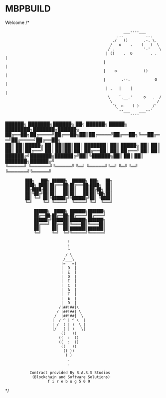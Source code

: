# MBPBUILD

Welcome
/*  
    
                                                         ___----___                    
                                                      .--          --.      
                                                    ./   ()       .-. \.
                                                   /   o    .    (   )  \
                                                  / .             '-'    \         
                                                 | ()    .  O        . .  |      
                                                |                          |      
                                                |    o            ()       |
                                                |       .--.           O   |            
                                                 | .   |    |             |
                                                  \    `.__.'     o   .  /    
                                                   \                    /                   
                                                    `\  o    ( )      /'       
                                                      `--___    ___--'
                                                            ----

  ██████╗ ███████╗██████╗ ██╗ ██████╗ █████╗ ████████╗███████╗██████╗     
  ██╔══██╗██╔════╝██╔══██╗██║██╔════╝██╔══██╗╚══██╔══╝██╔════╝██╔══██╗    
  ██║  ██║█████╗  ██║  ██║██║██║     ███████║   ██║   █████╗  ██║  ██║    
  ██║  ██║██╔══╝  ██║  ██║██║██║     ██╔══██║   ██║   ██╔══╝  ██║  ██║    
  ██████╔╝███████╗██████╔╝██║╚██████╗██║  ██║   ██║   ███████╗██████╔╝    
  ╚═════╝ ╚══════╝╚═════╝ ╚═╝ ╚═════╝╚═╝  ╚═╝   ╚═╝   ╚══════╝╚═════╝     
                                                                         
             ███╗   ███╗ ██████╗  ██████╗ ███╗   ██╗                     
             ████╗ ████║██╔═══██╗██╔═══██╗████╗  ██║                     
             ██╔████╔██║██║   ██║██║   ██║██╔██╗ ██║                     
             ██║╚██╔╝██║██║   ██║██║   ██║██║╚██╗██║                     
             ██║ ╚═╝ ██║╚██████╔╝╚██████╔╝██║ ╚████║                     
             ╚═╝     ╚═╝ ╚═════╝  ╚═════╝ ╚═╝  ╚═══╝                     
                                                                         
                 ██████╗  █████╗ ███████╗███████╗                        
                 ██╔══██╗██╔══██╗██╔════╝██╔════╝                        
                 ██████╔╝███████║███████╗███████╗                        
                 ██╔═══╝ ██╔══██║╚════██║╚════██║                        
                 ██║     ██║  ██║███████║███████║                        
                 ╚═╝     ╚═╝  ╚═╝╚══════╝╚══════╝                        
                                                                       
                                !
                                !
                                ^
                               / \
                              /___\
                             |=   =|
                             |  D  |
                             |  E  |
                             |  D  |
                             |  I  |
                             |  C  |
                             |  A  |
                             |  T  |
                             |  E  |
                             |  D  |
                            /|##!##|\
                           / |##!##| \
                          /  |##!##|  \
                         |  / ^ | ^ \  |
                         | /  ( | )  \ |
                         |/   ( | )   \|
                             ((   ))
                            ((  :  ))
                            ((  :  ))
                             ((   ))
                              (( ))
                               ( )
                                .
                                .                               

               Contract provided By B.A.S.S Studios 
                (Blockchain and Software Solutions)
                       f i r e b u g 5 0 9                      
*/



